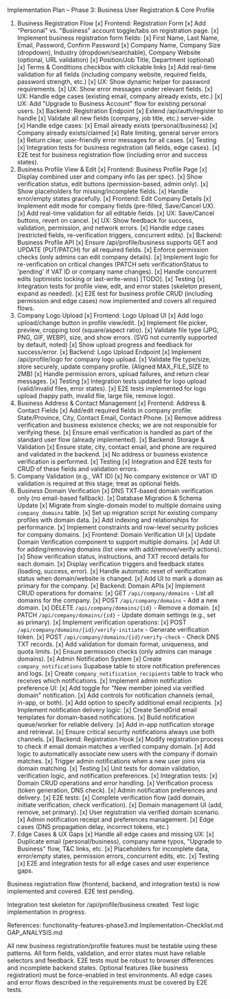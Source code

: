 Implementation Plan – Phase 3: Business User Registration & Core Profile
1. Business Registration Flow
[x] Frontend: Registration Form
[x] Add "Personal" vs. "Business" account toggle/tabs on registration page.
[x] Implement business registration form fields:
[x] First Name, Last Name, Email, Password, Confirm Password
[x] Company Name, Company Size (dropdown), Industry (dropdown/searchable), Company Website (optional, URL validation)
[x] Position/Job Title, Department (optional)
[x] Terms & Conditions checkbox with clickable links
[x] Add real-time validation for all fields (including company website, required fields, password strength, etc.)
[x] UX: Show dynamic helper for password requirements.
[x] UX: Show error messages under relevant fields.
[x] UX: Handle edge cases (existing email, company already exists, etc.)
[x] UX: Add "Upgrade to Business Account" flow for existing personal users.
[x] Backend: Registration Endpoint
[x] Extend /api/auth/register to handle
[x] Validate all new fields (company, job title, etc.) server-side.
[x] Handle edge cases:
[x] Email already exists (personal/business)
[x] Company already exists/claimed
[x] Rate limiting, general server errors
[x] Return clear, user-friendly error messages for all cases.
[x] Testing
[x] Integration tests for business registration (all fields, edge cases).
[x] E2E test for business registration flow (including error and success states).
2. Business Profile View & Edit
[x] Frontend: Business Profile Page
[x] Display combined user and company info (as per spec).
[x] Show verification status, edit buttons (permission-based, admin only).
[x] Show placeholders for missing/incomplete fields.
[x] Handle error/empty states gracefully.
[x] Frontend: Edit Company Details
[x] Implement edit mode for company fields (pre-filled, Save/Cancel UX).
[x] Add real-time validation for all editable fields.
[x] UX: Save/Cancel buttons, revert on cancel.
[x] UX: Show feedback for success, validation, permission, and network errors.
[x] Handle edge cases (restricted fields, re-verification triggers, concurrent edits).
[x] Backend: Business Profile API
[x] Ensure /api/profile/business supports GET and UPDATE (PUT/PATCH) for all required fields.
[x] Enforce permission checks (only admins can edit company details).
[x] Implement logic for re-verification on critical changes (PATCH sets verificationStatus to 'pending' if VAT ID or company name changes).
[x] Handle concurrent edits (optimistic locking or last-write-wins) [TODO].
[x] Testing
[x] Integration tests for profile view, edit, and error states (skeleton present, expand as needed).
[x] E2E test for business profile CRUD (including permission and edge cases) now implemented and covers all required flows.
3. Company Logo Upload
[x] Frontend: Logo Upload UI
[x] Add logo upload/change button in profile view/edit.
[x] Implement file picker, preview, cropping tool (square/aspect ratio).
[x] Validate file type (JPG, PNG, GIF, WEBP), size, and show errors. (SVG not currently supported by default, noted)
[x] Show upload progress and feedback for success/error.
[x] Backend: Logo Upload Endpoint
[x] Implement /api/profile/logo for company logo upload.
[x] Validate file type/size, store securely, update company profile. (Aligned MAX_FILE_SIZE to 2MB)
[x] Handle permission errors, upload failures, and return clear messages.
[x] Testing
[x] Integration tests updated for logo upload (valid/invalid files, error states).
[x] E2E tests implemented for logo upload (happy path, invalid file, large file, remove logo).
4. Business Address & Contact Management
[x] Frontend: Address & Contact Fields
[x] Add/edit required fields in company profile: State/Province, City, Contact Email, Contact Phone.
[x] Remove address verification and business existence checks; we are not responsible for verifying these.
[x] Ensure email verification is handled as part of the standard user flow (already implemented).
[x] Backend: Storage & Validation
[x] Ensure state, city, contact email, and phone are required and validated in the backend.
[x] No address or business existence verification is performed.
[x] Testing
[x] Integration and E2E tests for CRUD of these fields and validation errors.
5. Company Validation (e.g., VAT ID)
[x] No company existence or VAT ID validation is required at this stage; treat as optional fields.
6. Business Domain Verification
[x] DNS TXT-based domain verification only (no email-based fallback).
[x] Database Migration & Schema Update
[x] Migrate from single-domain model to multiple domains using `company_domains` table.
[x] Set up migration script for existing company profiles with domain data.
[x] Add indexing and relationships for performance.
[x] Implement constraints and row-level security policies for company domains.
[x] Frontend: Domain Verification UI
[x] Update Domain Verification component to support multiple domains.
[x] Add UI for adding/removing domains (list view with add/remove/verify actions).
[x] Show verification status, instructions, and TXT record details for each domain.
[x] Display verification triggers and feedback states (loading, success, error).
[x] Handle automatic reset of verification status when domain/website is changed.
[x] Add UI to mark a domain as primary for the company.
[x] Backend: Domain APIs
[x] Implement CRUD operations for domains:
[x] GET `/api/company/domains` - List all domains for the company.
[x] POST `/api/company/domains` - Add a new domain.
[x] DELETE `/api/company/domains/{id}` - Remove a domain.
[x] PATCH `/api/company/domains/{id}` - Update domain settings (e.g., set as primary).
[x] Implement verification operations:
[x] POST `/api/company/domains/{id}/verify-initiate` - Generate verification token.
[x] POST `/api/company/domains/{id}/verify-check` - Check DNS TXT records.
[x] Add validation for domain format, uniqueness, and quota limits.
[x] Ensure permission checks (only admins can manage domains).
[x] Admin Notification System
[x] Create `company_notifications` Supabase table to store notification preferences and logs.
[x] Create `company_notification_recipients` table to track who receives which notifications.
[x] Implement admin notification preference UI:
[x] Add toggle for "New member joined via verified domain" notification.
[x] Add controls for notification channels (email, in-app, or both).
[x] Add option to specify additional email recipients.
[x] Implement notification delivery logic:
[x] Create SendGrid email templates for domain-based notifications.
[x] Build notification queue/worker for reliable delivery.
[x] Add in-app notification storage and retrieval.
[x] Ensure critical security notifications always use both channels.
[x] Backend: Registration Hook
[x] Modify registration process to check if email domain matches a verified company domain.
[x] Add logic to automatically associate new users with the company if domain matches.
[x] Trigger admin notifications when a new user joins via domain matching.
[x] Testing
[x] Unit tests for domain validation, verification logic, and notification preferences.
[x] Integration tests:
[x] Domain CRUD operations and error handling.
[x] Verification process (token generation, DNS check).
[x] Admin notification preferences and delivery.
[x] E2E tests:
[x] Complete verification flow (add domain, initiate verification, check verification).
[x] Domain management UI (add, remove, set primary).
[x] User registration via verified domain scenario.
[x] Admin notification receipt and preferences management.
[x] Edge cases (DNS propagation delay, incorrect tokens, etc.)
7. Edge Cases & UX Gaps
[x] Handle all edge cases and missing UX:
[x] Duplicate email (personal/business), company name typos, "Upgrade to Business" flow, T&C links, etc.
[x] Placeholders for incomplete data, error/empty states, permission errors, concurrent edits, etc.
[x] Testing
[x] E2E and integration tests for all edge cases and user experience gaps.

Business registration flow (frontend, backend, and integration tests) is now implemented and covered. E2E test pending.

Integration test skeleton for /api/profile/business created. Test logic implementation in progress.

References:
functionality-features-phase3.md
Implementation-Checklist.md
GAP_ANALYSIS.md


All new business registration/profile features must be testable using these patterns.
All form fields, validation, and error states must have reliable selectors and feedback.
E2E tests must be robust to browser differences and incomplete backend states.
Optional features (like business registration) must be force-enabled in test environments.
All edge cases and error flows described in the requirements must be covered by E2E tests.